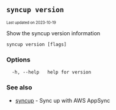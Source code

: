 ## `syncup version`

<sub><sup>Last updated on 2023-10-19</sup></sub>

Show the syncup version information

```shell
syncup version [flags]
```

### Options

```shell
  -h, --help   help for version
```

### See also

- [syncup](syncup.md) - Sync up with AWS AppSync
